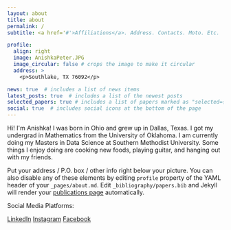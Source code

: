 ```yaml
---
layout: about
title: about
permalink: /
subtitle: <a href='#'>Affiliations</a>. Address. Contacts. Moto. Etc.

profile:
  align: right
  image: AnishkaPeter.JPG
  image_circular: false # crops the image to make it circular
  address: >
    <p>Southlake, TX 76092</p>

news: true  # includes a list of news items
latest_posts: true  # includes a list of the newest posts
selected_papers: true # includes a list of papers marked as "selected={true}"
social: true  # includes social icons at the bottom of the page
---
```


Hi! I'm Anishka! I was born in Ohio and grew up in Dallas, Texas. I got my undergrad in Mathematics from the University of Oklahoma. I am currently doing my Masters in Data Science at Southern Methodist University. Some things I enjoy doing are cooking new foods, playing guitar, and hanging out with my friends. 

Put your address / P.O. box / other info right below your picture. You can also disable any of these elements by editing `profile` property of the YAML header of your `_pages/about.md`. Edit `_bibliography/papers.bib` and Jekyll will render your [publications page](/al-folio/publications/) automatically.

Social Media Platforms:

[LinkedIn](https://www.linkedin.com/in/anishkaapeter/) 
[Instagram](https://www.instagram.com/anishkapeter/)
[Facebook](https://www.facebook.com/anishka.peter.52/)

